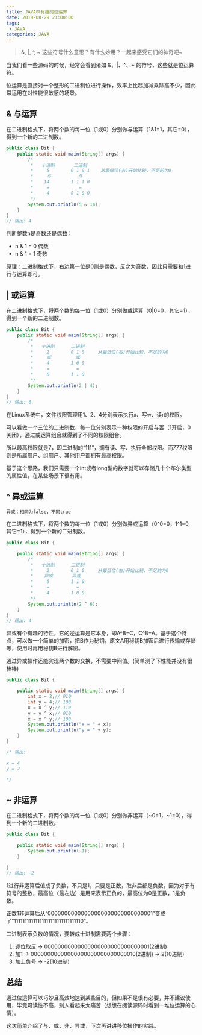 ```yaml
---
title: JAVA中有趣的位运算
date: 2019-08-29 21:00:00
tags:
 - JAVA
categories: JAVA
---
```


> &, |, ^, ~ 这些符号什么意思？有什么妙用？一起来感受它们的神奇吧~

当我们看一些源码的时候，经常会看到诸如 &、|、^、~ 的符号，这些就是位运算符。

位运算是直接对一个整形的二进制位进行操作，效率上比起加减乘除高不少，因此常运用在对性能很敏感的场景。

## & 与运算

在二进制格式下，将两个数的每一位（1或0）分别做与运算（1&1=1，其它=0），得到一个新的二进制数。

```java
public class Bit {
    public static void main(String[] args) {
        /*
         *   十进制       二进制
         *     5        0 1 0 1    从最低位(右)开始比较，不足的为0
         *     与          与
         *    14        1 1 1 0
         *     =           =
         *     4        0 1 0 0
         */
        System.out.println(5 & 14);
    }
}
// 输出: 4
```

判断整数n是奇数还是偶数：
+ n & 1 = 0 偶数
+ n & 1 = 1 奇数

原理：二进制格式下，右边第一位是0则是偶数，反之为奇数，因此只需要和1进行与运算即可。

## | 或运算

在二进制格式下，将两个数的每一位（1或0）分别做或运算（0|0=0，其它=1），得到一个新的二进制数。

```java
public class Bit {
    public static void main(String[] args) {
        /*
         *   十进制      二进制
         *     2        0 1 0     从最低位(右)开始比较，不足的为0
         *     或         或
         *     4        1 0 0
         *     =          =
         *     6        1 1 0
         */
        System.out.println(2 | 4);
    }
}
// 输出: 6
```

在Linux系统中，文件权限管理用1、2、4分别表示执行x、写w、读r的权限。

可以看做一个三位的二进制数，每一位分别表示一种权限的开启与否（1开启，0关闭），通过或运算组合就得到了不同的权限组合。

所以最高权限就是7，即二进制的“111”，拥有读、写、执行全部权限。而777权限则是所属用户、组用户、其他用户都拥有最高权限。

基于这个思路，我们只需要一个int或者long型的数字就可以存储几十个布尔类型的属性值，在某些场景下很有用。

## ^ 异或运算

    异或：相同为false，不同true

在二进制格式下，将两个数的每一位（1或0）分别做异或运算（0^0=0，1^1=0, 其它=1），得到一个新的二进制数。

```java
public class Bit {

    public static void main(String[] args) {
        /*
         *   十进制      二进制
         *     2        0 1 0     从最低位(右)开始比较，不足的为0
         *    异或       异或
         *     6        1 1 0
         *     =          =
         *     4        1 0 0
         */
        System.out.println(2 ^ 6);
    }
}
// 输出: 4
```

异或有个有趣的特性，它的逆运算是它本身，即A^B=C，C^B=A。基于这个特点，可以做一个简单的加密，把B作为秘钥，原文A用秘钥B加密后进行传输或存储等，使用时再用秘钥B进行解密。

通过异或操作还能实现两个数的交换，不需要中间值。(简单测了下性能并没有很棒棒)

```java
public class Bit {

    public static void main(String[] args) {
        int x = 2;// 010
        int y = 4;// 100
        x = x ^ y;// 110
        y = y ^ x;// 010
        x = x ^ y;// 100
        System.out.println("x = " + x);
        System.out.println("y = " + y);
    }
}

/* 输出:

x = 4
y = 2

*/
```

## ~ 非运算

在二进制格式下，将两个数的每一位（1或0）分别做非运算（~0=1，~1=0），得到一个新的二进制数。

```java
public class Bit {

    public static void main(String[] args) {
        System.out.println(~1);
    }

}
// 输出: -2
```

1进行非运算后值成了负数，不只是1，只要是正数，取非后都是负数，因为对于有符号的整数，最高位（最左边）是用来表示正负的，最高位为0是正数，1是负数。

正数1非运算后从“00000000000000000000000000000001”变成了“11111111111111111111111111111110”。

二进制表示负数的情况，要转成十进制需要两个步骤：

1. 逐位取反  -> 00000000000000000000000000000001(2进制)
2. 加1      -> 00000000000000000000000000000010(2进制) -> 2(10进制)
3. 加上负号  -> -2(10进制)

## 总结

通过位运算可以巧妙且高效地达到某些目的，但如果不是很有必要，并不建议使用，毕竟可读性不高，别人看起来太痛苦（想想在阅读源码时看到一堆位运算的心情）。

这次简单介绍了与、或、非、异或，下次再讲讲移位操作的实践。